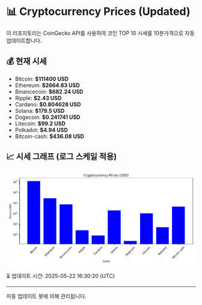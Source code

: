 
# 📊 Cryptocurrency Prices (Updated)

이 리포지토리는 CoinGecko API를 사용하여 코인 TOP 10 시세를 10분가격으로 자동 업데이트합니다.

## 💰 현재 시세
- Bitcoin: **$111400 USD**
- Ethereum: **$2664.83 USD**
- Binancecoin: **$682.24 USD**
- Ripple: **$2.43 USD**
- Cardano: **$0.804628 USD**
- Solana: **$179.5 USD**
- Dogecoin: **$0.241741 USD**
- Litecoin: **$99.2 USD**
- Polkadot: **$4.94 USD**
- Bitcoin-cash: **$436.08 USD**

## 📈 시세 그래프 (로그 스케일 적용)
![Crypto Prices](crypto_prices.png)

⏳ 업데이트 시간: 2025-05-22 16:30:20 (UTC)

---
자동 업데이트 봇에 의해 관리됩니다.
